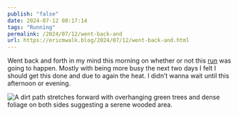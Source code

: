 ```yaml
---
publish: "false"
date: 2024-07-12 08:17:14
tags: "Running"
permalink: /2024/07/12/went-back-and
url: https://ericmwalk.blog/2024/07/12/went-back-and.html
---
```


Went back and forth in my mind this morning on whether or not this [run](https://strava.com/activities/11869732423) was going to happen. Mostly with being more busy the next two days I felt I should get this done and due to again the heat. I didn’t wanna wait until this afternoon or evening.

![A dirt path stretches forward with overhanging green trees and dense foliage on both sides suggesting a serene wooded area.](https://ericmwalk.blog/uploads/2024/img-0803.jpeg)